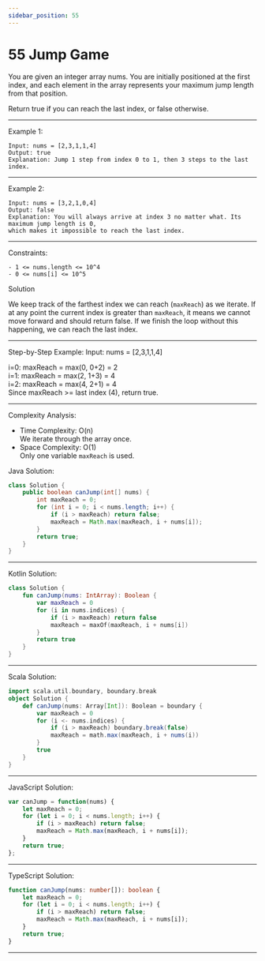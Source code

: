 ```yaml
---
sidebar_position: 55
---
```



# 55 Jump Game

You are given an integer array nums. You are initially positioned at the first index, 
and each element in the array represents your maximum jump length from that position.

Return true if you can reach the last index, or false otherwise.

---

Example 1:
```
Input: nums = [2,3,1,1,4]
Output: true
Explanation: Jump 1 step from index 0 to 1, then 3 steps to the last index.
```

---

Example 2:
```
Input: nums = [3,2,1,0,4]
Output: false
Explanation: You will always arrive at index 3 no matter what. Its maximum jump length is 0, 
which makes it impossible to reach the last index.
```

---

Constraints:

```
- 1 <= nums.length <= 10^4
- 0 <= nums[i] <= 10^5
```


Solution 


We keep track of the farthest index we can reach (`maxReach`) as we iterate.
If at any point the current index is greater than `maxReach`, 
it means we cannot move forward and should return false.
If we finish the loop without this happening, we can reach the last index.

---

Step-by-Step Example:
Input: nums = [2,3,1,1,4]

i=0: maxReach = max(0, 0+2) = 2  
i=1: maxReach = max(2, 1+3) = 4  
i=2: maxReach = max(4, 2+1) = 4  
Since maxReach >= last index (4), return true.

---

Complexity Analysis:
- Time Complexity: O(n)  
    We iterate through the array once.
- Space Complexity: O(1)  
    Only one variable `maxReach` is used.



Java Solution:
```java
class Solution {
    public boolean canJump(int[] nums) {
        int maxReach = 0;
        for (int i = 0; i < nums.length; i++) {
            if (i > maxReach) return false;
            maxReach = Math.max(maxReach, i + nums[i]);
        }
        return true;
    }
}
```

---

Kotlin Solution:
```kotlin
class Solution {
    fun canJump(nums: IntArray): Boolean {
        var maxReach = 0
        for (i in nums.indices) {
            if (i > maxReach) return false
            maxReach = maxOf(maxReach, i + nums[i])
        }
        return true
    }
}
```

---

Scala Solution:
```scala
import scala.util.boundary, boundary.break
object Solution {
    def canJump(nums: Array[Int]): Boolean = boundary {
        var maxReach = 0
        for (i <- nums.indices) {
            if (i > maxReach) boundary.break(false)
            maxReach = math.max(maxReach, i + nums(i))
        }
        true
    }
}
```

---

JavaScript Solution:
```javascript
var canJump = function(nums) {
    let maxReach = 0;
    for (let i = 0; i < nums.length; i++) {
        if (i > maxReach) return false;
        maxReach = Math.max(maxReach, i + nums[i]);
    }
    return true;
};
```

---

TypeScript Solution:
```typescript
function canJump(nums: number[]): boolean {
    let maxReach = 0;
    for (let i = 0; i < nums.length; i++) {
        if (i > maxReach) return false;
        maxReach = Math.max(maxReach, i + nums[i]);
    }
    return true;
}
```

---
